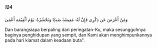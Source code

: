 ##### 124

<span class="ayah">وَمَنْ أَعْرَضَ عَن ذِكْرِى فَإِنَّ لَهُۥ مَعِيشَةًۭ ضَنكًۭا وَنَحْشُرُهُۥ يَوْمَ ٱلْقِيَٰمَةِ أَعْمَىٰ</span>

<span class="ayah_translation">Dan barangsiapa berpaling dari peringatan-Ku, maka sesungguhnya baginya penghidupan yang sempit, dan Kami akan menghimpunkannya pada hari kiamat dalam keadaan buta".</span>
